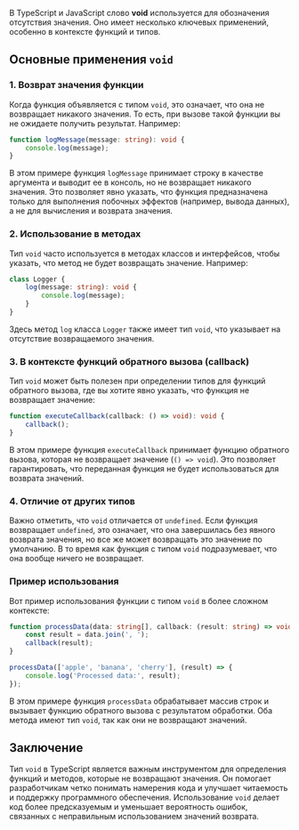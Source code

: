 В TypeScript и JavaScript слово **void** используется для обозначения отсутствия значения. Оно имеет несколько ключевых применений, особенно в контексте функций и типов.

## Основные применения `void`

### 1. Возврат значения функции

Когда функция объявляется с типом `void`, это означает, что она не возвращает никакого значения. То есть, при вызове такой функции вы не ожидаете получить результат. Например:

```typescript
function logMessage(message: string): void {
    console.log(message);
}
```

В этом примере функция `logMessage` принимает строку в качестве аргумента и выводит ее в консоль, но не возвращает никакого значения. Это позволяет явно указать, что функция предназначена только для выполнения побочных эффектов (например, вывода данных), а не для вычисления и возврата значения.

### 2. Использование в методах

Тип `void` часто используется в методах классов и интерфейсов, чтобы указать, что метод не будет возвращать значение. Например:

```typescript
class Logger {
    log(message: string): void {
        console.log(message);
    }
}
```

Здесь метод `log` класса `Logger` также имеет тип `void`, что указывает на отсутствие возвращаемого значения.

### 3. В контексте функций обратного вызова (callback)

Тип `void` может быть полезен при определении типов для функций обратного вызова, где вы хотите явно указать, что функция не возвращает значение:

```typescript
function executeCallback(callback: () => void): void {
    callback();
}
```

В этом примере функция `executeCallback` принимает функцию обратного вызова, которая не возвращает значение (`() => void`). Это позволяет гарантировать, что переданная функция не будет использоваться для возврата значений.

### 4. Отличие от других типов

Важно отметить, что `void` отличается от `undefined`. Если функция возвращает `undefined`, это означает, что она завершилась без явного возврата значения, но все же может возвращать это значение по умолчанию. В то время как функция с типом `void` подразумевает, что она вообще ничего не возвращает.

### Пример использования

Вот пример использования функции с типом `void` в более сложном контексте:

```typescript
function processData(data: string[], callback: (result: string) => void): void {
    const result = data.join(', ');
    callback(result);
}

processData(['apple', 'banana', 'cherry'], (result) => {
    console.log('Processed data:', result);
});
```

В этом примере функция `processData` обрабатывает массив строк и вызывает функцию обратного вызова с результатом обработки. Оба метода имеют тип `void`, так как они не возвращают значений.

## Заключение

Тип `void` в TypeScript является важным инструментом для определения функций и методов, которые не возвращают значения. Он помогает разработчикам четко понимать намерения кода и улучшает читаемость и поддержку программного обеспечения. Использование `void` делает код более предсказуемым и уменьшает вероятность ошибок, связанных с неправильным использованием значений возврата.